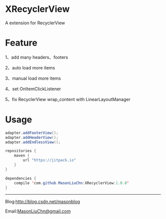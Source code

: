 # XRecyclerView

A extension for RecyclerView

# Feature

1、add many headers、footers

2、auto load more items

3、manual load more items

4、set OnItemClickListener

5、fix RecyclerView wrap_content with LinearLayoutManager

# Usage
```java
adapter.addFooterView();
adapter.addHeaderView();
adapter.addEndlessView();
```

```java
repositories {
    maven {
        url "https://jitpack.io"
    }
}

dependencies {
    compile 'com.github.MasonLiuChn:XRecyclerView:1.0.0'
}
```

-----
Blog:http://blog.csdn.net/masonblog

Email:MasonLiuChn@gmail.com
